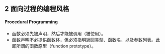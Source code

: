 ## 2 面向过程的编程风格
#### Procedural Programming

- 函数必须先被声明，然后才能被调用（被使用）。
- 函数声明不必提供函数体，但必须指明返回类型、函数名，以及参数列表。此即所谓的函数原型（function prototype）。

